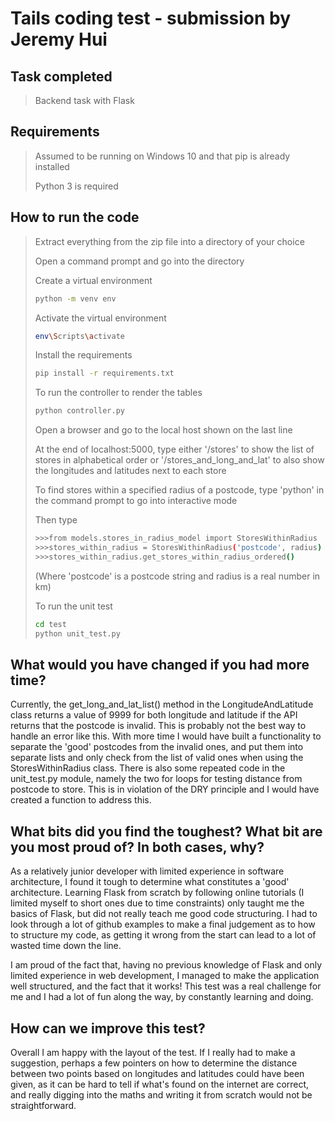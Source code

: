 # Tails coding test - submission by Jeremy Hui

## Task completed
> Backend task with Flask 

## Requirements
> Assumed to be running on Windows 10 and that pip is already installed
>
> Python 3 is required

## How to run the code
> Extract everything from the zip file into a directory of your choice
>
> Open a command prompt and go into the directory
>
> Create a virtual environment
> ```bash
> python -m venv env
> ```
>
> Activate the virtual environment
> ```bash
> env\Scripts\activate
> ```
>
> Install the requirements
> ```bash
> pip install -r requirements.txt
> ```
> 
> To run the controller to render the tables
> ```bash
> python controller.py
> ```
> Open a browser and go to the local host shown on the last line
>
> At the end of localhost:5000, type either '/stores' to show the list of stores in alphabetical order or '/stores_and_long_and_lat' to also show the longitudes and latitudes next to each store
>
> To find stores within a specified radius of a postcode, type 'python' in the command prompt to go into interactive mode
>
> Then type
> ```bash
> >>>from models.stores_in_radius_model import StoresWithinRadius
> >>>stores_within_radius = StoresWithinRadius('postcode', radius)
> >>>stores_within_radius.get_stores_within_radius_ordered()
> ```
> (Where 'postcode' is a postcode string and radius is a real number in km)
>
> To run the unit test
> ```bash
> cd test
> python unit_test.py
> ```

## What would you have changed if you had more time?

Currently, the get_long_and_lat_list() method in the LongitudeAndLatitude class returns a value of 9999 for both longitude and latitude if the API returns that the postcode is invalid. This is probably not the best way to handle an error like this. With more time I would have built a functionality to separate the 'good' postcodes from the invalid ones, and put them into separate lists and only check from the list of valid ones when using the StoresWithinRadius class.
There is also some repeated code in the unit_test.py module, namely the two for loops for testing distance from postcode to store. This is in violation of the DRY principle and I would have created a function to address this.

## What bits did you find the toughest? What bit are you most proud of? In both cases, why?

As a relatively junior developer with limited experience in software architecture, I found it tough to determine what constitutes a 'good' architecture. Learning Flask from scratch by following online tutorials (I limited myself to short ones due to time constraints) only taught me the basics of Flask, but did not really teach me good code structuring. I had to look through a lot of github examples to make a final judgement as to how to structure my code, as getting it wrong from the start can lead to a lot of wasted time down the line.

I am proud of the fact that, having no previous knowledge of Flask and only limited experience in web development, I managed to make the application well structured, and the fact that it works! This test was a real challenge for me and I had a lot of fun along the way, by constantly learning and doing.

## How can we improve this test?

Overall I am happy with the layout of the test. If I really had to make a suggestion, perhaps a few pointers on how to determine the distance between two points based on longitudes and latitudes could have been given, as it can be hard to tell if what's found on the internet are correct, and really digging into the maths and writing it from scratch would not be straightforward.